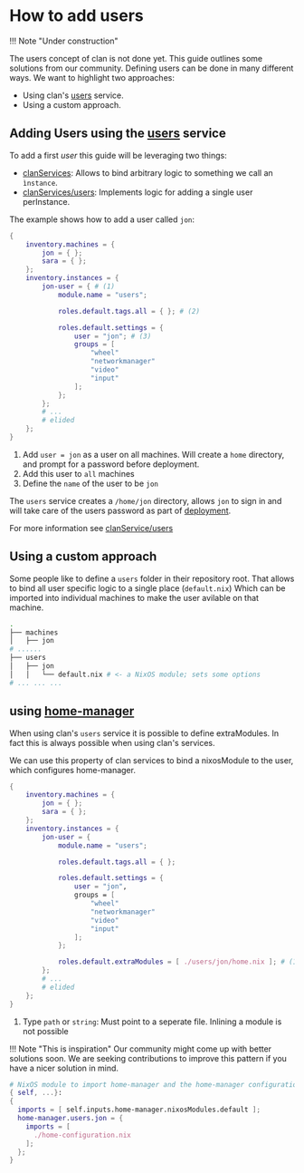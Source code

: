 # How to add users

!!! Note "Under construction"

The users concept of clan is not done yet. This guide outlines some solutions from our community.
Defining users can be done in many different ways. We want to highlight two approaches:

- Using clan's [users](../../reference/clanServices/users.md) service.
- Using a custom approach.

## Adding Users using the [users](../../reference/clanServices/users.md) service

To add a first *user* this guide will be leveraging two things:

- [clanServices](../../reference/clanServices/index.md): Allows to bind arbitrary logic to something we call an `ìnstance`.
- [clanServices/users](../../reference/clanServices/users.md): Implements logic for adding a single user perInstance.

The example shows how to add a user called `jon`:

```{.nix title="clan.nix" hl_lines="7-21"}
{
    inventory.machines = {
        jon = { };
        sara = { };
    };
    inventory.instances = {
        jon-user = { # (1)
            module.name = "users";

            roles.default.tags.all = { }; # (2)

            roles.default.settings = {
                user = "jon"; # (3)
                groups = [
                    "wheel"
                    "networkmanager"
                    "video"
                    "input"
                ];
            };
        };
        # ...
        # elided
    };
}
```

1. Add `user = jon` as a user on all machines. Will create a `home` directory, and prompt for a password before deployment.
2. Add this user to `all` machines
3. Define the `name` of the user to be `jon`

The `users` service creates a `/home/jon` directory, allows `jon` to sign in and will take care of the users password as part of [deployment](./deploy.md).

For more information see [clanService/users](../../reference/clanServices/users.md)

## Using a custom approach

Some people like to define a `users` folder in their repository root.
That allows to bind all user specific logic to a single place (`default.nix`)
Which can be imported into individual machines to make the user avilable on that machine.

```bash
.
├── machines
│   ├── jon
# ......
├── users
│   ├── jon
│   │   └── default.nix # <- a NixOS module; sets some options
# ... ... ...
```

## using [home-manager](https://github.com/nix-community/home-manager)

When using clan's `users` service it is possible to define extraModules.
In fact this is always possible when using clan's services.

We can use this property of clan services to bind a nixosModule to the user, which configures home-manager.

```{.nix title="clan.nix" hl_lines="22"}
{
    inventory.machines = {
        jon = { };
        sara = { };
    };
    inventory.instances = {
        jon-user = {
            module.name = "users";

            roles.default.tags.all = { };

            roles.default.settings = {
                user = "jon",
                groups = [
                    "wheel"
                    "networkmanager"
                    "video"
                    "input"
                ];
            };

            roles.default.extraModules = [ ./users/jon/home.nix ]; # (1)
        };
        # ...
        # elided
    };
}
```

1. Type `path` or `string`: Must point to a seperate file. Inlining a module is not possible

!!! Note "This is inspiration"
    Our community might come up with better solutions soon.
    We are seeking contributions to improve this pattern if you have a nicer solution in mind.

```nix title="users/jon/home.nix"
# NixOS module to import home-manager and the home-manager configuration of 'jon'
{ self, ...}:
{
  imports = [ self.inputs.home-manager.nixosModules.default ];
  home-manager.users.jon = {
    imports = [
      ./home-configuration.nix
    ];
  };
}
```
